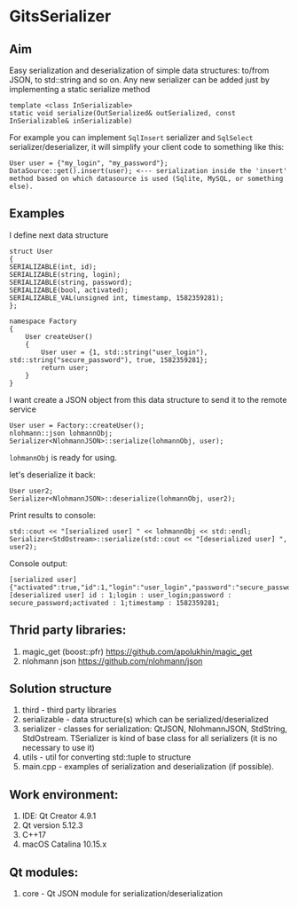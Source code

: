 # GitsSerializer

## Aim
Easy serialization and deserialization of simple data structures: to/from JSON, to std::string and so on.
Any new serializer can be added just by implementing a static serialize method
```
template <class InSerializable>
static void serialize(OutSerialized& outSerialized, const InSerializable& inSerializable)
```
For example you can implement `SqlInsert` serializer and `SqlSelect` serializer/deserializer, it will simplify your client code to something like this:
```
User user = {"my_login", "my_password"};
DataSource::get().insert(user); <--- serialization inside the 'insert' method based on which datasource is used (Sqlite, MySQL, or something else).
```

## Examples
I define next data structure
```
struct User
{
SERIALIZABLE(int, id);
SERIALIZABLE(string, login);
SERIALIZABLE(string, password);
SERIALIZABLE(bool, activated);
SERIALIZABLE_VAL(unsigned int, timestamp, 1582359281);
};

namespace Factory
{
    User createUser()
    {
        User user = {1, std::string("user_login"), std::string("secure_password"), true, 1582359281};
        return user;
    }
}
```

I want create a JSON object from this data structure to send it to the remote service
```
User user = Factory::createUser();
nlohmann::json lohmannObj;
Serializer<NlohmannJSON>::serialize(lohmannObj, user);
```
`lohmannObj` is ready for using.

let's deserialize it back:
```
User user2;
Serializer<NlohmannJSON>::deserialize(lohmannObj, user2);
```

Print results to console:
```
std::cout << "[serialized user] " << lohmannObj << std::endl;
Serializer<StdOstream>::serialize(std::cout << "[deserialized user] ", user2);
```

Console output:
```
[serialized user] {"activated":true,"id":1,"login":"user_login","password":"secure_password","timestamp":1582359281}
[deserialized user] id : 1;login : user_login;password : secure_password;activated : 1;timestamp : 1582359281;

```

## Thrid party libraries:
1. magic_get (boost::pfr) https://github.com/apolukhin/magic_get
2. nlohmann json https://github.com/nlohmann/json

## Solution structure
1. third - third party libraries
2. serializable - data structure(s) which can be serialized/deserialized 
3. serializer - classes for serialization: QtJSON, NlohmannJSON, StdString, StdOstream. TSerializer is kind of base class for all serializers (it is no necessary to use it)
4. utils - util for converting std::tuple to structure
5. main.cpp - examples of serialization and deserialization (if possible).

## Work environment:
1. IDE: Qt Creator 4.9.1
2. Qt version 5.12.3
3. C++17
4. macOS Catalina 10.15.x

## Qt modules:
1. core - Qt JSON module for serialization/deserialization  

